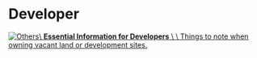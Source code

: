 # Developer

[![Others](https://www.iras.gov.sg/images/default-source/illustrations-png/others.png?sfvrsn=791bbf3f_3)\\
**Essential Information for Developers** \\
\\
Things to note when owning vacant land or development sites.](https://www.iras.gov.sg/taxes/property-tax/property-professionals/developer/essential-information-for-developers)